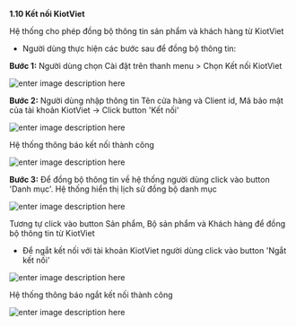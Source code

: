**1.10 Kết nối KiotViet**

Hệ thống cho phép đồng bộ thông tin sản phẩm và khách hàng từ KiotViet

- Người dùng thực hiện các bước sau để đồng bộ thông tin:

**Bước 1:**  Người dùng chọn Cài đặt trên thanh menu > Chọn Kết nối KiotViet

![enter image description here](https://chatbizfly.mediacdn.vn/2023/02/25/phuongmeu/img_21png1677296107.png)

**Bước 2:** Người dùng nhập thông tin Tên cửa hàng và Client id, Mã bảo mật của tài khoản KiotViet -> Click button 'Kết nối'

![enter image description here](https://chatbizfly.mediacdn.vn/2023/02/25/phuongmeu/img_1jpg1677295254.jpg)

Hệ thống thông báo kết nối thành công

![enter image description here](https://chatbizfly.mediacdn.vn/2023/02/25/phuongmeu/img_2jpg1677295828.jpg)

 **Bước 3:** Để đồng bộ thông tin về hệ thống người dùng click vào button 'Danh mục'. Hệ thống hiển thị lịch sử đồng bộ danh mục
 
 ![enter image description here](https://chatbizfly.mediacdn.vn/2023/02/25/phuongmeu/img_3jpg1677295859.jpg)
 
 Tương tự click vào button Sản phẩm, Bộ sản phẩm và Khách hàng để đồng bộ thông tin từ KiotViet

- Để ngắt kết nối với tài khoản KiotViet người dùng click vào button 'Ngắt kết nối'



![enter image description here](https://chatbizfly.mediacdn.vn/2023/02/25/phuongmeu/img_4jpg1677295891.jpg)

Hệ thống thông báo ngắt kết nối thành công

![enter image description here](https://chatbizfly.mediacdn.vn/2023/02/25/phuongmeu/img_5jpg1677295924.jpg)
